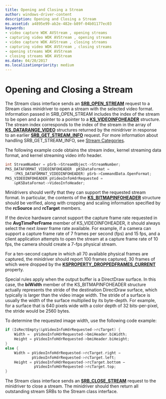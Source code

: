 ```yaml
---
title: Opening and Closing a Stream
author: windows-driver-content
description: Opening and Closing a Stream
ms.assetid: a4895e99-ab2e-482e-b89f-04b01177ec03
keywords:
- video capture WDK AVStream , opening streams
- capturing video WDK AVStream , opening streams
- video capture WDK AVStream , closing streams
- capturing video WDK AVStream , closing streams
- opening streams WDK AVStream
- closing streams WDK AVStream
ms.date: 04/20/2017
ms.localizationpriority: medium
---
```


# Opening and Closing a Stream


The Stream class interface sends an [**SRB\_OPEN\_STREAM**](https://msdn.microsoft.com/library/windows/hardware/ff568191) request to a Stream class minidriver to open a stream with the selected video format. Information passed in SRB\_OPEN\_STREAM includes the index of the stream to be open and a pointer to a pointer to a [**KS\_VIDEOINFOHEADER**](https://msdn.microsoft.com/library/windows/hardware/ff567700) structure. The stream index corresponds to the index of the stream in the array of [**KS\_DATARANGE\_VIDEO**](https://msdn.microsoft.com/library/windows/hardware/ff567628) structures returned by the minidriver in response to an earlier [**SRB\_GET\_STREAM\_INFO**](https://msdn.microsoft.com/library/windows/hardware/ff568173) request. For more information about handling SRB\_GET\_STREAM\_INFO, see [Stream Categories](stream-categories.md).

The following example code obtains the stream index, kernel streaming data format, and kernel streaming video info header.

```cpp
int StreamNumber = pSrb->StreamObject->StreamNumber;
PKS_DATAFORMAT_VIDEOINFOHEADER  pKSDataFormat = 
    (PKS_DATAFORMAT_VIDEOINFOHEADER) pSrb->CommandData.OpenFormat;
PKS_VIDEOINFOHEADER pVideoInfoHdrRequested = 
    &pKSDataFormat->VideoInfoHeader;
```

Minidrivers should verify that they can support the requested stream format. In particular, the contents of the [**KS\_BITMAPINFOHEADER**](https://msdn.microsoft.com/library/windows/hardware/ff567305) structure should be verified, along with cropping and scaling information specified by the **rcSource** and **rcTarget** members.

If the device hardware cannot support the capture frame rate requested in the **AvgTimePerFrame** member of KS\_VIDEOINFOHEADER, it should always select the next *lower* frame rate available. For example, if a camera can support a capture frame rate of 7 frames per second (fps) and 15 fps, and a client application attempts to open the stream at a capture frame rate of 10 fps, the camera should create a 7-fps physical stream.

For a ten-second capture in which all 70 available physical frames are captured, the minidriver should report 100 frames captured, 30 frames of which were dropped by the [**KSPROPERTY\_DROPPEDFRAMES\_CURRENT**](https://msdn.microsoft.com/library/windows/hardware/ff565135) property.

Special rules apply when the output buffer is a DirectDraw surface. In this case, the **biWidth** member of the KS\_BITMAPINFOHEADER structure actually represents the stride of the destination DirectDraw surface, which typically is larger than the video image width. The stride of a surface is usually the width of the surface multiplied by its byte-depth. For example, for a surface that is 640 pixels wide with a color depth of 32 bits-per-pixel, the stride would be 2560 bytes.

To determine the requested image width, use the following code example:

```cpp
if (IsRectEmpty(&pVideoInfoHdrRequested->rcTarget) {
    Width =  pVideoInfoHdrRequested->bmiHeader.biWidth;
    Height = pVideoInfoHdrRequested->bmiHeader.biHeight;
} 
else {
    Width = pVideoInfoHdrRequested->rcTarget.right − 
            pVideoInfoHdrRequested->rcTarget.left;
    Height = pVideoInfoHdrRequested->rcTarget.bottom − 
             pVideoInfoHdrRequested->rcTarget.top;
}
```

The Stream class interface sends an [**SRB\_CLOSE\_STREAM**](https://msdn.microsoft.com/library/windows/hardware/ff568165) request to the minidriver to close a stream. The minidriver should then return all outstanding stream SRBs to the Stream class interface.

 

 




